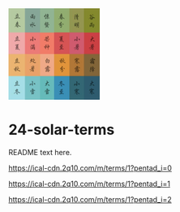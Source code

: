 
<img src="https://raw.githubusercontent.com/yanyingwang/24-solar-terms/master/favicon.jpeg" alt="favicon" width="180"/>

24-solar-terms
==============
README text here.


https://ical-cdn.2q10.com/m/terms/1?pentad_i=0

https://ical-cdn.2q10.com/m/terms/1?pentad_i=1

https://ical-cdn.2q10.com/m/terms/1?pentad_i=2

